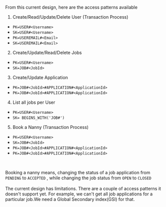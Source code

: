 From this current design, here are the access patterns available
1) Create/Read/Update/Delete User (Transaction Process)
- `PK=USER#<Username>`
- `SK=USER#<Username>`
- `PK=USEREMAIL#<Email>`
- `SK=USEREMAIL#<Email>`
2) Create/Update/Read/Delete Jobs
- `PK=USER#<Username>`
- `SK=JOB#<JobId>`
3) Create/Update Application
- `PK=JOB#<JobId>#APPLICATION#<ApplicationId>`
- `PK=JOB#<JobId>#APPLICATION#<ApplicationId>`
4) List all jobs per User
- `PK=USER#<Username>`
- `SK= BEGINS_WITH('JOB#')`
5) Book a Nanny (Transaction Process)
- `PK=USER#<Username>`
- `SK=JOB#<JobId>`
- `PK=JOB#<JobId>#APPLICATION#<ApplicationId>`
- `PK=JOB#<JobId>#APPLICATION#<ApplicationId>`
<br>

Booking a nanny means, changing the status of a job application from `PENDING`  to `ACCEPTED` , while changing the
job status from `OPEN` to `CLOSED`
<br>
<br>
The current design has limitations. There are a couple of access patterns it doesn't support yet.
For example, we can't get all job applications for a particular job.We need a Global Secondary index(GSI) for that.
